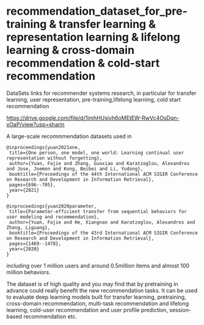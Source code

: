 # recommendation_dataset_for_pre-training & transfer learning & representation learning & lifelong learning & cross-domain recommendation & cold-start recommendation

DataSets links for recommender systems research, in particular for transfer learning, user representation, pre-training,lifelong learning, cold start recommendation

 https://drive.google.com/file/d/1imhHUsivh6oMEtEW-RwVc4OsDqn-xOaP/view?usp=sharin

A large-scale recommmendation datasets used in 
 ```
 @inproceedings{yuan2021one,
  title={One person, one model, one world: Learning continual user representation without forgetting},
  author={Yuan, Fajie and Zhang, Guoxiao and Karatzoglou, Alexandros and Jose, Joemon and Kong, Beibei and Li, Yudong},
  booktitle={Proceedings of the 44th International ACM SIGIR Conference on Research and Development in Information Retrieval},
  pages={696--705},
  year={2021}
}

@inproceedings{yuan2020parameter,
  title={Parameter-efficient transfer from sequential behaviors for user modeling and recommendation},
  author={Yuan, Fajie and He, Xiangnan and Karatzoglou, Alexandros and Zhang, Liguang},
  booktitle={Proceedings of the 43rd International ACM SIGIR Conference on Research and Development in Information Retrieval},
  pages={1469--1478},
  year={2020}
}
```
including over 1 million users and around 0.5million items and almost 100 million behaviors.

The dataset is of high quality and you may find that by pretraining in advance could really benefit the new recommendation tasks. It can be used to evaluate deep learning models built for transfer learning, pretraining, cross-domain recommendation, multi-task recommendation and lifelong learning, cold-user recommendation and user profile prediction, session-based recommendation etc.
